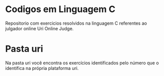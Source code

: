 # Codigos em Linguagem C
Repositorio com exercicios resolvidos na linguagem C referentes ao julgador online Uri Online Judge.

# Pasta uri
Na pasta uri você encontra os exercícios identificados pelo número que o identifica na própria plataforma uri.
